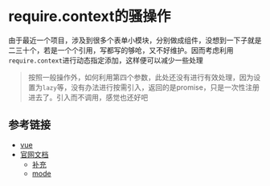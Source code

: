 # require.context的骚操作

由于最近一个项目，涉及到很多个表单小模块，分别做成组件，没想到一下子就是二三十个，若是一个个引用，写都写的够呛，又不好维护。因而考虑利用`require.context`进行动态指定添加，这样便可以减少一些处理

> 按照一般操作外，如何利用第四个参数，此处还没有进行有效处理，因为设置为`lazy`等，没有办法进行按需引入，返回的是promise，只是一次性注册进去了。引入而不调用，感觉也还好吧


## 参考链接
+ [vue](https://cn.vuejs.org/v2/guide/components-registration.html#%E5%9F%BA%E7%A1%80%E7%BB%84%E4%BB%B6%E7%9A%84%E8%87%AA%E5%8A%A8%E5%8C%96%E5%85%A8%E5%B1%80%E6%B3%A8%E5%86%8C)
+ [官网文档](https://webpack.docschina.org/guides/dependency-management/#require-context)
  - [补充](https://juejin.im/post/5d37f1a3e51d45108c59a637)
  - [mode](https://github.com/webpack/webpack/blob/master/lib/ContextModule.js#L13)
